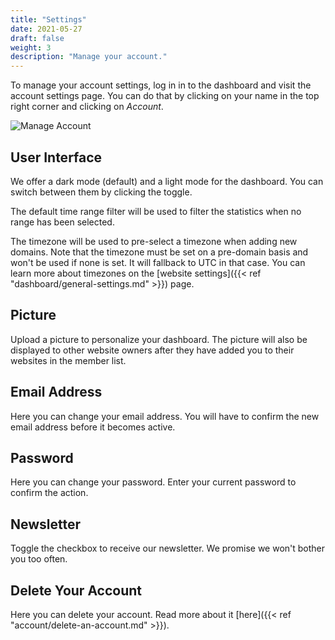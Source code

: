 ```yaml
---
title: "Settings"
date: 2021-05-27
draft: false
weight: 3
description: "Manage your account."
---
```


To manage your account settings, log in in to the dashboard and visit the account settings page. You can do that by clicking on your name in the top right corner and clicking on *Account*.

![Manage Account](/account/account.png)

## User Interface

We offer a dark mode (default) and a light mode for the dashboard. You can switch between them by clicking the toggle.

The default time range filter will be used to filter the statistics when no range has been selected.

The timezone will be used to pre-select a timezone when adding new domains. Note that the timezone must be set on a pre-domain basis and won't be used if none is set. It will fallback to UTC in that case. You can learn more about timezones on the [website settings]({{< ref "dashboard/general-settings.md" >}}) page.

## Picture

Upload a picture to personalize your dashboard. The picture will also be displayed to other website owners after they have added you to their websites in the member list.

## Email Address

Here you can change your email address. You will have to confirm the new email address before it becomes active.

## Password

Here you can change your password. Enter your current password to confirm the action.

## Newsletter

Toggle the checkbox to receive our newsletter. We promise we won't bother you too often.

## Delete Your Account

Here you can delete your account. Read more about it [here]({{< ref "account/delete-an-account.md" >}}).
